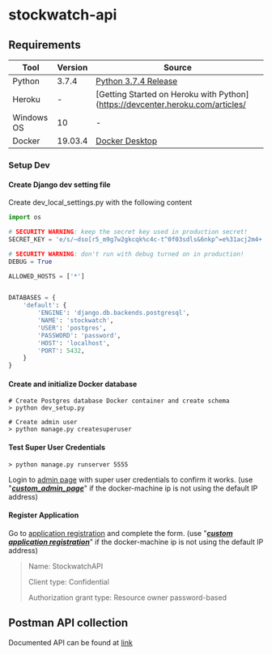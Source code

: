 # stockwatch-api

## Requirements
Tool | Version  | Source |
--- | --- | --- |
Python |3.7.4| [Python 3.7.4 Release](https://www.python.org/downloads/release/python-374/)|
Heroku|-|[Getting Started on Heroku with Python](https://devcenter.heroku.com/articles/ |getting-started-with-python)|
Windows OS| 10 | - | 
Docker| 19.03.4| [Docker Desktop](https://www.docker.com/products/docker-desktop)|



### Setup Dev

#### Create Django dev setting file
Create dev_local_settings.py with the following content
``` python
import os

# SECURITY WARNING: keep the secret key used in production secret!
SECRET_KEY = 'e/s/~dso[r5_m9g7w2gkcqk%c4c-t^0f03sdls&6nkp^=e%31acj2m4+'

# SECURITY WARNING: don't run with debug turned on in production!
DEBUG = True

ALLOWED_HOSTS = ['*']


DATABASES = {
    'default': {
        'ENGINE': 'django.db.backends.postgresql',
        'NAME': 'stockwatch',
        'USER': 'postgres',
        'PASSWORD': 'password',
        'HOST': 'localhost',
        'PORT': 5432,
    }
}

```

#### Create and initialize Docker database 
``` shell script
# Create Postgres database Docker container and create schema
> python dev_setup.py

# Create admin user
> python manage.py createsuperuser
```

#### Test Super User Credentials

```shell script
> python manage.py runserver 5555
```

Login to [admin page](http://127.0.0.1:5555/api/v1/jamstock_admin/) with super user credentials to confirm it works.
(use "***[custom_admin_page](http://docker_ip_add/api/v1/jamstock_admin/)***" if the docker-machine ip is not using the default IP address)


#### Register Application

Go to [application registration](http://127.0.0.1:5555/api/v1/stockwatch_admin/o/applications/) and complete the form.
(use "***[custom application registration](http://docker_ip_add/api/v1/stockwatch_admin/o/applications/)***" if the docker-machine ip is not using the default IP address)
> Name: StockwatchAPI
>
> Client type: Confidential
>
> Authorization grant type: Resource owner password-based


## Postman API collection

Documented API can be found at
[link](https://documenter.getpostman.com/view/6678518/S1TU3eAz)
